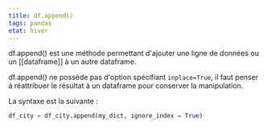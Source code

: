 ```yaml
---
title: df.append()
tags: pandas
etat: hiver
---
```

df.append() est une méthode permettant d'ajouter une ligne de données ou un [[dataframe]] à un autre dataframe.

df.append() ne possède pas d'option spécifiant `inplace=True`, il faut penser à réattribuer le résultat à un dataframe pour conserver la manipulation.

La syntaxe est la suivante :

```python
df_city = df_city.append(my_dict, ignore_index = True)
```

